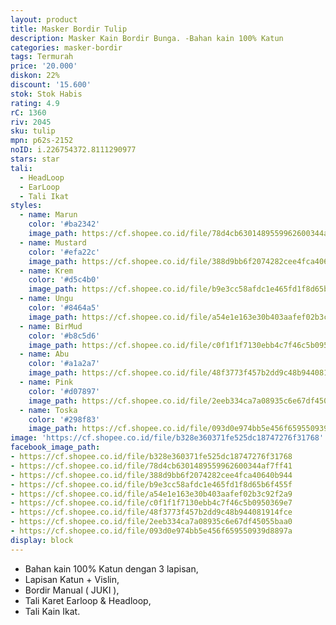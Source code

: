 ```yaml
---
layout: product
title: Masker Bordir Tulip
description: Masker Kain Bordir Bunga. -Bahan kain 100% Katun
categories: masker-bordir
tags: Termurah
price: '20.000'
diskon: 22%
discount: '15.600'
stok: Stok Habis
rating: 4.9
rC: 1360
riv: 2045
sku: tulip
mpn: p62s-2152
noID: i.226754372.8111290977
stars: star
tali:
  - HeadLoop
  - EarLoop
  - Tali Ikat
styles:
  - name: Marun
    color: '#ba2342'
    image_path: https://cf.shopee.co.id/file/78d4cb6301489559962600344af7ff41
  - name: Mustard
    color: '#efa22c'
    image_path: https://cf.shopee.co.id/file/388d9bb6f2074282cee4fca40640b944
  - name: Krem
    color: '#d5c4b0'
    image_path: https://cf.shopee.co.id/file/b9e3cc58afdc1e465fd1f8d65b6f455f
  - name: Ungu
    color: '#8464a5'
    image_path: https://cf.shopee.co.id/file/a54e1e163e30b403aafef02b3c92f2a9
  - name: BirMud
    color: '#b8c5d6'
    image_path: https://cf.shopee.co.id/file/c0f1f1f7130ebb4c7f46c5b0950369e7
  - name: Abu
    color: '#a1a2a7'
    image_path: https://cf.shopee.co.id/file/48f3773f457b2dd9c48b944081914fce
  - name: Pink
    color: '#d07897'
    image_path: https://cf.shopee.co.id/file/2eeb334ca7a08935c6e67df45055baa0
  - name: Toska
    color: '#298f83'
    image_path: https://cf.shopee.co.id/file/093d0e974bb5e456f659550939d8897a
image: 'https://cf.shopee.co.id/file/b328e360371fe525dc18747276f31768'
facebook_image_path:
- https://cf.shopee.co.id/file/b328e360371fe525dc18747276f31768
- https://cf.shopee.co.id/file/78d4cb6301489559962600344af7ff41
- https://cf.shopee.co.id/file/388d9bb6f2074282cee4fca40640b944
- https://cf.shopee.co.id/file/b9e3cc58afdc1e465fd1f8d65b6f455f
- https://cf.shopee.co.id/file/a54e1e163e30b403aafef02b3c92f2a9
- https://cf.shopee.co.id/file/c0f1f1f7130ebb4c7f46c5b0950369e7
- https://cf.shopee.co.id/file/48f3773f457b2dd9c48b944081914fce
- https://cf.shopee.co.id/file/2eeb334ca7a08935c6e67df45055baa0
- https://cf.shopee.co.id/file/093d0e974bb5e456f659550939d8897a
display: block
---
```


- Bahan kain 100% Katun dengan 3 lapisan,
- Lapisan Katun + Vislin,
- Bordir Manual ( JUKI ),
- Tali Karet Earloop & Headloop,
- Tali Kain Ikat.
